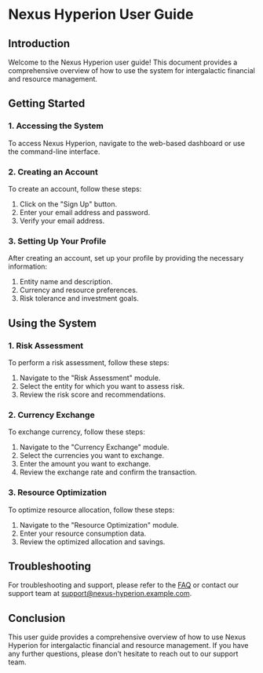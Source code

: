 # Nexus Hyperion User Guide

## Introduction

Welcome to the Nexus Hyperion user guide! This document provides a comprehensive overview of how to use the system for intergalactic financial and resource management.

## Getting Started

### 1. Accessing the System

To access Nexus Hyperion, navigate to the web-based dashboard or use the command-line interface.

### 2. Creating an Account

To create an account, follow these steps:

1. Click on the "Sign Up" button.
2. Enter your email address and password.
3. Verify your email address.

### 3. Setting Up Your Profile

After creating an account, set up your profile by providing the necessary information:

1. Entity name and description.
2. Currency and resource preferences.
3. Risk tolerance and investment goals.

## Using the System

### 1. Risk Assessment

To perform a risk assessment, follow these steps:

1. Navigate to the "Risk Assessment" module.
2. Select the entity for which you want to assess risk.
3. Review the risk score and recommendations.

### 2. Currency Exchange

To exchange currency, follow these steps:

1. Navigate to the "Currency Exchange" module.
2. Select the currencies you want to exchange.
3. Enter the amount you want to exchange.
4. Review the exchange rate and confirm the transaction.

### 3. Resource Optimization

To optimize resource allocation, follow these steps:

1. Navigate to the "Resource Optimization" module.
2. Enter your resource consumption data.
3. Review the optimized allocation and savings.

## Troubleshooting

For troubleshooting and support, please refer to the [FAQ](faq.md) or contact our support team at [support@nexus-hyperion.example.com](mailto:support@nexus-hyperion.example.com).

## Conclusion

This user guide provides a comprehensive overview of how to use Nexus Hyperion for intergalactic financial and resource management. If you have any further questions, please don't hesitate to reach out to our support team.

